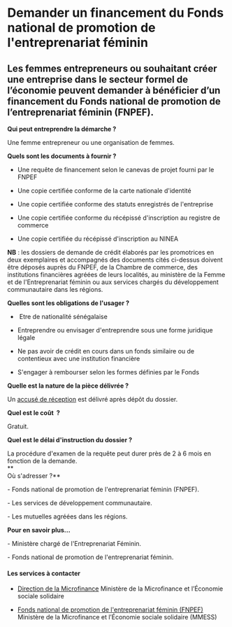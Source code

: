 # Demander un financement du Fonds national de promotion de l'entreprenariat féminin

Les femmes entrepreneurs ou souhaitant créer une entreprise dans le secteur formel de l’économie peuvent demander à bénéficier d’un financement du Fonds national de promotion de l’entreprenariat féminin (FNPEF).
-------------------------------------------------------------------------------------------------------------------------------------------------------------------------------------------------------------------

**Qui peut entreprendre la démarche ?**

Une femme entrepreneur ou une organisation de femmes.  

**Quels sont les documents à fournir ?**  

*   Une requête de financement selon le canevas de projet fourni par le FNPEF   
    

*   Une copie certifiée conforme de la carte nationale d'identité  
    

*   Une copie certifiée conforme des statuts enregistrés de l'entreprise  
    

*   Une copie certifiée conforme du récépissé d'inscription au registre de commerce  
    

*   Une copie certifiée du récépissé d'inscription au NINEA

**NB** : les dossiers de demande de crédit élaborés par les promotrices en deux exemplaires et accompagnés des documents cités ci-dessus doivent être déposés auprès du FNPEF, de la Chambre de commerce, des institutions financières agréées de leurs localités, au ministère de la Femme et de l'Entreprenariat féminin ou aux services chargés du développement communautaire dans les régions.  
  
**Quelles sont les obligations de l'usager ?**  

*    Etre de nationalité sénégalaise  
    

*   Entreprendre ou envisager d'entreprendre sous une forme juridique légale

*   Ne pas avoir de crédit en cours dans un fonds similaire ou de contentieux avec une institution financière
*   S'engager à rembourser selon les formes définies par le Fonds  
    

**Quelle est la nature de la pièce délivrée ?**  
  
Un [accusé de réception](../../../services/accuse-de-reception.md) est délivré après dépôt du dossier.  

**Quel est le coût  ?**

Gratuit.  

**Quel est le délai d'instruction du dossier ?**  

La procédure d'examen de la requête peut durer près de 2 à 6 mois en fonction de la demande.  
**  
Où s'adresser ?**

\- Fonds national de promotion de l'entreprenariat féminin (FNPEF).

\- Les services de développement communautaire.

\- Les mutuelles agréées dans les régions.  

**Pour en savoir plus...**

\- Ministère chargé de l'Entreprenariat Féminin.

\- Fonds national de promotion de l'entreprenariat féminin.

#### Les services à contacter

*   [Direction de la Microfinance](../../../services/direction-de-la-microfinance.md) Ministère de la Microfinance et l’Économie sociale solidaire  
    
*   [Fonds national de promotion de l'entreprenariat féminin (FNPEF)](../../../services/fonds-national-de-promotion-de-lentreprenariat-feminin-fnpef.md) Ministère de la Microfinance et l’Économie sociale solidaire (MMESS)